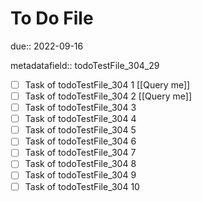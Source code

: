# To Do File

due:: 2022-09-16

metadatafield:: todoTestFile_304_29

- [ ] Task of todoTestFile_304 1 [[Query me]]
- [ ] Task of todoTestFile_304 2 [[Query me]]
- [ ] Task of todoTestFile_304 3
- [ ] Task of todoTestFile_304 4
- [ ] Task of todoTestFile_304 5
- [ ] Task of todoTestFile_304 6
- [ ] Task of todoTestFile_304 7
- [ ] Task of todoTestFile_304 8
- [ ] Task of todoTestFile_304 9
- [ ] Task of todoTestFile_304 10
